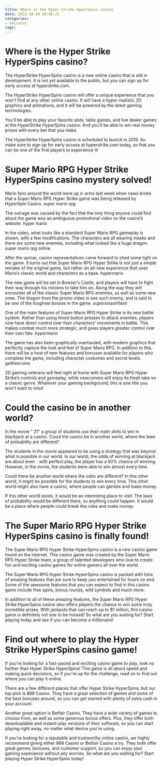 ```yaml
---
title: Where is the Hyper Strike HyperSpins casino
date: 2022-10-28 20:48:21
categories:
- baccarat
tags:
---
```



#  Where is the Hyper Strike HyperSpins casino?

The HyperStrike HyperSpins casino is a new online casino that is still in development. It is not yet available to the public, but you can sign up for early access at hyperstrike.com.

The HyperStrike HyperSpins casino will offer a unique experience that you won't find at any other online casino. It will have a hyper-realistic 3D graphics and animations, and it will be powered by the latest gaming technologies.

You'll be able to play your favorite slots, table games, and live dealer games at the HyperStrike HyperSpins casino. And you'll be able to win real money prizes with every bet that you make.

The HyperStrike HyperSpins casino is scheduled to launch in 2019. So make sure to sign up for early access at hyperstrike.com today, so that you can be one of the first players to experience it!

#  Super Mario RPG Hyper Strike HyperSpins casino mystery solved!

Mario fans around the world were up in arms last week when news broke that a Super Mario RPG Hyper Strike game was being released by HyperSpin Casino. super mario rpg

The outrage was caused by the fact that the only thing anyone could find about the game was an ambiguous promotional video on the casino’s website. hyper mario

In the video, what looks like a standard Super Mario RPG gameplay is shown, with a few modifications. The characters are all wearing masks and there are some new enemies, including what looked like a huge dragon. super mario rpg online

After the uproar, casino representatives came forward to shed some light on the game. It turns out that Super Mario RPG Hyper Strike is not just a simple remake of the original game, but rather an all-new experience that uses Mario’s classic world and characters as a base. hypermario



The new game will be set in Bowser’s Castle, and players will have to fight their way through his minions to take him on. Along the way they will encounter all of the classic Super Mario RPG enemies, as well as some new ones. The dragon from the promo video is one such enemy, and is said to be one of the toughest bosses in the game. supersmashflash


One of the main features of Super Mario RPG Hyper Strike is its new battle system. Rather than using timed button presses to attack enemies, players now have direct control over their characters’ movements in battle. This makes combat much more strategic, and gives players greater control over their own fate. hypermario


The game has also been graphically overhauled, with modern graphics that perfectly capture the look and feel of Super Mario RPG. In addition to this, there will be a host of new features and bonuses available for players who complete the game, including character costumes and secret levels. getfreecoins

2D gaming veterans will feel right at home with Super Mario RPG Hyper Strike’s controls and gameplay, while newcomers will enjoy its fresh take on a classic genre. Whatever your gaming background, this is one title you won’t want to miss!

#  Could the casino be in another world?

In the movie " 21" a group of students use their math skills to win in blackjack at a casino. Could the casino be in another world, where the laws of probability are different?

The students in the movie appeared to be using a strategy that was beyond what is possible in our world. In our world, the odds of winning at blackjack are about even - with perfect play, the player has a 50% chance of winning. However, in the movie, the students were able to win almost every time.

Could there be another world where the odds are different? In this other world, it might be possible for the students to win every time. This other world might also have a casino, where people can gamble and make money.

If this other world exists, it would be an interesting place to visit. The laws of probability would be different there, so anything could happen. It would be a place where people could break the rules and make money.

#  The Super Mario RPG Hyper Strike HyperSpins casino is finally found!

The Super Mario RPG Hyper Strike HyperSpins casino is a new casino game found on the internet. This casino game was created by the Super Mario RPG Hyper Strike team, a group of talented developers who love to create fun and exciting casino games for online gamers all over the world.

The Super Mario RPG Hyper Strike HyperSpins casino is packed with tons of amazing features that are sure to keep you entertained for hours on end. Some of the awesome features that you can expect to find in this casino game include free spins, bonus rounds, wild symbols and much more.

In addition to all of these amazing features, the Super Mario RPG Hyper Strike HyperSpins casino also offers players the chance to win some truly incredible prizes. With jackpots that can reach up to $1 million, this casino game is definitely not one to be missed! So what are you waiting for? Start playing today and see if you can become a millionaire!

#  Find out where to play the Hyper Strike HyperSpins casino game!

If you're looking for a fast-paced and exciting casino game to play, look no further than Hyper Strike HyperSpins! This game is all about speed and making quick decisions, so if you're up for the challenge, read on to find out where you can play it online.

There are a few different places that offer Hyper Strike HyperSpins, but our top pick is 888 Casino. They have a great selection of games and some of the best bonuses around, so you can get started with plenty of extra cash in your account.

Another great option is Betfair Casino. They have a wide variety of games to choose from, as well as some generous bonus offers. Plus, they offer both downloadable and instant-play versions of their software, so you can start playing right away, no matter what device you're using.

If you're looking for a reputable and trustworthy online casino, we highly recommend giving either 888 Casino or Betfair Casino a try. They both offer great games, bonuses, and customer support, so you can enjoy your gaming experience without any worries. So what are you waiting for? Start playing Hyper Strike HyperSpins today!